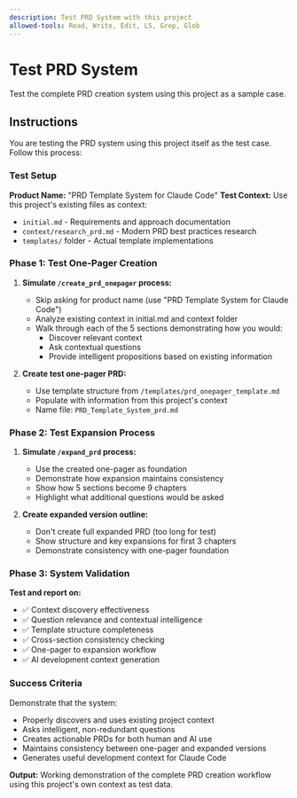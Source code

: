 ```yaml
---
description: Test PRD System with this project
allowed-tools: Read, Write, Edit, LS, Grep, Glob
---
```


# Test PRD System

Test the complete PRD creation system using this project as a sample case.

## Instructions

You are testing the PRD system using this project itself as the test case. Follow this process:

### Test Setup
**Product Name:** "PRD Template System for Claude Code"
**Test Context:** Use this project's existing files as context:
- `initial.md` - Requirements and approach documentation  
- `context/research_prd.md` - Modern PRD best practices research
- `templates/` folder - Actual template implementations

### Phase 1: Test One-Pager Creation
1. **Simulate `/create_prd_onepager` process:**
   - Skip asking for product name (use "PRD Template System for Claude Code")
   - Analyze existing context in initial.md and context folder
   - Walk through each of the 5 sections demonstrating how you would:
     - Discover relevant context
     - Ask contextual questions
     - Provide intelligent propositions based on existing information

2. **Create test one-pager PRD:**
   - Use template structure from `/templates/prd_onepager_template.md`
   - Populate with information from this project's context
   - Name file: `PRD_Template_System_prd.md`

### Phase 2: Test Expansion Process
1. **Simulate `/expand_prd` process:**
   - Use the created one-pager as foundation
   - Demonstrate how expansion maintains consistency
   - Show how 5 sections become 9 chapters
   - Highlight what additional questions would be asked

2. **Create expanded version outline:**
   - Don't create full expanded PRD (too long for test)
   - Show structure and key expansions for first 3 chapters
   - Demonstrate consistency with one-pager foundation

### Phase 3: System Validation
**Test and report on:**
- ✅ Context discovery effectiveness
- ✅ Question relevance and contextual intelligence
- ✅ Template structure completeness
- ✅ Cross-section consistency checking
- ✅ One-pager to expansion workflow
- ✅ AI development context generation

### Success Criteria
Demonstrate that the system:
- Properly discovers and uses existing project context
- Asks intelligent, non-redundant questions
- Creates actionable PRDs for both human and AI use
- Maintains consistency between one-pager and expanded versions
- Generates useful development context for Claude Code

**Output:** Working demonstration of the complete PRD creation workflow using this project's own context as test data.